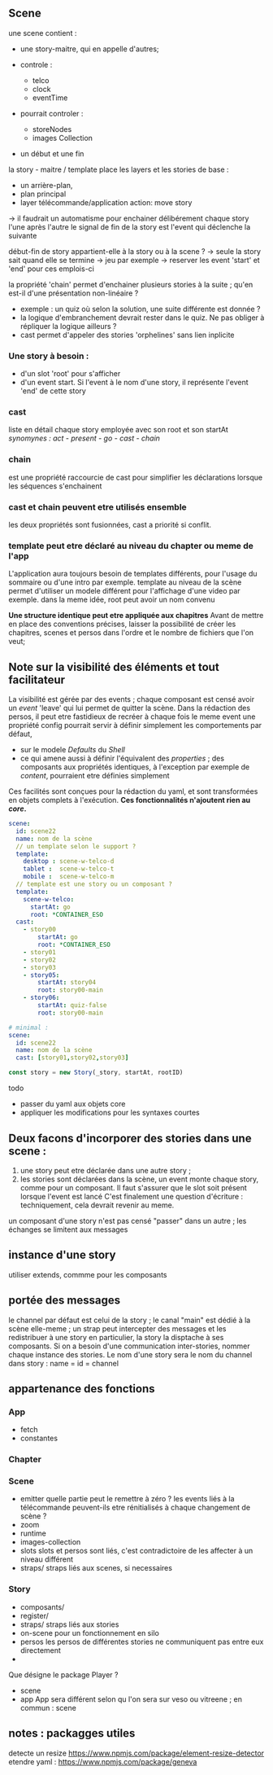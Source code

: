 ## Scene

une scene contient :
- une story-maitre, qui en appelle d'autres;
- controle :
  - telco
  - clock
  - eventTime
- pourrait controler :
  - storeNodes
  - images Collection

- un début et une fin

la story - maitre / template place les layers et les stories de base :
  - un arrière-plan,
  - plan principal
  - layer télécommande/application
  action: move story

  -> il faudrait un automatisme pour enchainer délibérement chaque story l'une après l'autre
le signal de fin de la story est l'event qui déclenche la suivante

début-fin de story appartient-elle à la story ou à la scene ?
-> seule la story sait quand elle se termine -> jeu par exemple
-> reserver les event 'start' et 'end' pour ces emplois-ci

la propriété 'chain' permet d'enchainer plusieurs stories à la suite ; qu'en est-il d'une présentation non-linéaire ? 
- exemple : un quiz où selon la solution, une suite différente est donnée ?
- la logique d'embranchement devrait rester dans le quiz. Ne pas obliger à répliquer la logique ailleurs ?
- cast permet d'appeler des stories 'orphelines' sans lien inplicite

### Une story à besoin :
  - d'un slot 'root' pour s'afficher
  - d'un event start. Si l'event à le nom d'une story, il représente l'event 'end' de cette story

### cast 
liste en détail chaque story employée avec son root et son startAt
  *synomynes : act - present - go - cast - chain*

### chain
est une propriété raccourcie de cast pour simplifier les déclarations lorsque les séquences s'enchainent

### cast et chain peuvent etre utilisés ensemble
les deux propriétés sont fusionnées, cast a priorité si conflit. 

### template peut etre déclaré au niveau du chapter ou meme de l'app
L'application aura toujours besoin de templates différents, pour l'usage du sommaire ou d'une intro par exemple.
template au niveau de la scène permet d'utiliser un modele différent pour l'affichage d'une video par exemple.
dans la meme idée, root peut avoir un nom convenu 

**Une structure identique peut etre appliquée aux chapitres**
Avant de mettre en place des conventions précises, laisser la possibilité de créer les chapitres, scenes et persos dans l'ordre et le nombre de fichiers que l'on veut;


## Note sur la visibilité des éléments et tout facilitateur
La visibilité est  gérée par des events ; chaque composant est censé avoir un *event* 'leave' qui lui permet de quitter la scène.
Dans la rédaction des persos, il peut etre fastidieux de recréer à chaque fois le meme event
une propriété config pourrait servir à définir simplement les comportements par défaut, 
- sur le modele *Defaults* du *Shell*
- ce qui amene aussi à définir l'équivalent des *properties* ; des composants aux propriétés identiques, à l'exception par exemple de *content*, pourraient etre définies simplement

Ces facilités sont conçues pour la rédaction du yaml, et sont transformées en objets complets à l'exécution. 
**Ces fonctionnalités n'ajoutent rien au *core*.**


```yaml
scene: 
  id: scene22
  name: nom de la scène
  // un template selon le support ?
  template:
    desktop : scene-w-telco-d
    tablet :  scene-w-telco-t
    mobile :  scene-w-telco-m
  // template est une story ou un composant ?
  template:
    scene-w-telco:
      startAt: go
      root: *CONTAINER_ESO
  cast: 
    - story00
        startAt: go
        root: *CONTAINER_ESO
    - story01
    - story02
    - story03
    - story05:
        startAt: story04
        root: story00-main
    - story06:
        startAt: quiz-false
        root: story00-main

# minimal : 
scene: 
  id: scene22
  name: nom de la scène
  cast: [story01,story02,story03]

```

```js
const story = new Story(_story, startAt, rootID)

```

todo
- passer du yaml aux objets core
- appliquer les modifications pour les syntaxes courtes


## Deux facons d'incorporer des stories dans une scene :
1. une story peut etre déclarée dans une autre story ;
2. les stories sont déclarées dans la scène, un event monte chaque story, comme pour un composant. 
Il faut s'assurer que le slot soit présent lorsque l'event est lancé
C'est finalement une question d'écriture : techniquement, cela devrait revenir au meme.

un composant d'une story n'est pas censé "passer" dans un autre ; les échanges se limitent aux messages

## instance d'une story
utiliser extends, commme pour les composants

## portée des messages
le channel par défaut est celui de la story ; le canal "main" est dédié à la scène elle-meme ; un strap peut intercepter des messages et les redistribuer à une story en particulier, la story la disptache à ses composants.
Si on a besoin d'une communication inter-stories, nommer chaque instance des stories.
Le nom d'une story sera le nom du channel
dans story : name = id = channel 

## appartenance des fonctions 
### App
- fetch
- constantes

### Chapter

### Scene
- emitter
  quelle partie peut le remettre à zéro ? les events liés à la télécommande peuvent-ils etre rénitialisés à chaque changement de scène ?
- zoom
- runtime
- images-collection
- slots
  slots et persos sont liés, c'est contradictoire de les affecter à un niveau différent
- straps/
  straps liés aux scenes, si necessaires


### Story
- composants/
- register/
- straps/
  straps liés aux stories
- on-scene 
  pour un fonctionnement en silo 
- persos
  les persos de différentes stories ne communiquent pas entre eux directement
- 


Que désigne le package Player ?
- scene
- app
App sera différent selon qu l'on sera sur veso ou vitreene ; en commun : scene


## notes : packagges utiles
detecte un resize
https://www.npmjs.com/package/element-resize-detector
etendre yaml : 
https://www.npmjs.com/package/geneva